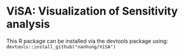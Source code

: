 # ViSA: Visualization of Sensitivity analysis 

This R package can be installed via the devtools package using:  
`devtools::install_github("nanhung/ViSA")`
